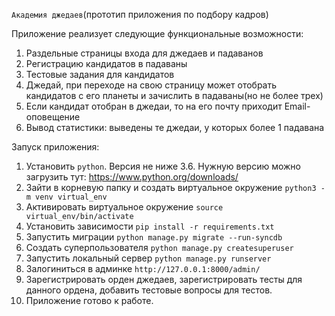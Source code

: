`Академия джедаев`(прототип приложения по подбору кадров)

Приложение реализует следующие функциональные возможности:
1) Раздельные страницы входа для джедаев и падаванов
2) Регистрацию кандидатов в падаваны
3) Тестовые задания для кандидатов
4) Джедай, при переходе на свою страницу может отобрать кандидатов с его планеты и зачислить в падаваны(но не более трех)
5) Если кандидат отобран в джедаи, то на его почту приходит Email-оповещение
5) Вывод статистики: выведены те джедаи, у которых более 1 падавана

Запуск приложения:
1) Установить `python`. Версия не ниже 3.6. Нужную версию можно загрузить тут: https://www.python.org/downloads/
2) Зайти в корневую папку и создать виртуальное окружение `python3 -m venv virtual_env`
3) Активировать виртуальное окружение `source virtual_env/bin/activate
`
3) Установить зависимости `pip install -r requirements.txt`
4) Запустить миграции `python manage.py migrate --run-syncdb`
5) Создать суперпользователя `python manage.py createsuperuser`
6) Запустить локальный сервер `python manage.py runserver`
7) Залогиниться в админке `http://127.0.0.1:8000/admin/`
8) Зарегистрировать орден джедаев, зарегистрировать тесты для данного ордена, добавить тестовые вопросы для тестов.
9) Приложение готово к работе.
